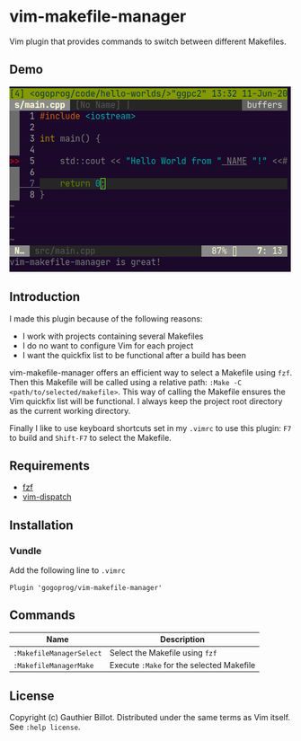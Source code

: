 # vim-makefile-manager

Vim plugin that provides commands to switch between different Makefiles.

## Demo

![Image](https://github.com/gogoprog/vim-makefile-manager/raw/master/demo.gif)

## Introduction

I made this plugin because of the following reasons:
- I work with projects containing several Makefiles
- I do no want to configure Vim for each project
- I want the quickfix list to be functional after a build has been

vim-makefile-manager offers an efficient way to select a Makefile using `fzf`. Then this Makefile will be called using a relative path: `:Make -C <path/to/selected/makefile>`.  This way of calling the Makefile ensures the Vim quickfix list will be functional. I always keep the project root directory as the current working directory.

Finally I like to use keyboard shortcuts set in my `.vimrc` to use this plugin: `F7` to build and `Shift-F7` to select the Makefile.

## Requirements

  * [fzf](https://github.com/junegunn/fzf)
  * [vim-dispatch](https://github.com/tpope/vim-dispatch)

## Installation

### Vundle

Add the following line to ```.vimrc```

    Plugin 'gogoprog/vim-makefile-manager'

## Commands

| Name                  | Description                             |
|-----------------------|-----------------------------------------|
| `:MakefileManagerSelect` | Select the Makefile using `fzf`         |
| `:MakefileManagerMake`   | Execute `:Make` for the selected Makefile |


## License

Copyright (c) Gauthier Billot.  Distributed under the same terms as Vim itself.
See `:help license`.
